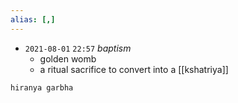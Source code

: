 ```yaml
---
alias: [,]
---
```


- `2021-08-01`  `22:57` _baptism_
	- golden womb
	- a ritual sacrifice to convert into a [[kshatriya]]

```query
hiranya garbha
```

